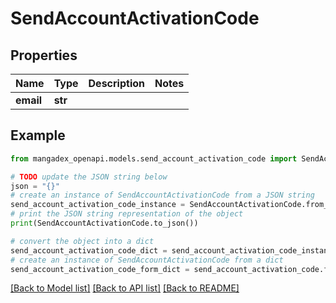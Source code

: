 # SendAccountActivationCode


## Properties

Name | Type | Description | Notes
------------ | ------------- | ------------- | -------------
**email** | **str** |  | 

## Example

```python
from mangadex_openapi.models.send_account_activation_code import SendAccountActivationCode

# TODO update the JSON string below
json = "{}"
# create an instance of SendAccountActivationCode from a JSON string
send_account_activation_code_instance = SendAccountActivationCode.from_json(json)
# print the JSON string representation of the object
print(SendAccountActivationCode.to_json())

# convert the object into a dict
send_account_activation_code_dict = send_account_activation_code_instance.to_dict()
# create an instance of SendAccountActivationCode from a dict
send_account_activation_code_form_dict = send_account_activation_code.from_dict(send_account_activation_code_dict)
```
[[Back to Model list]](../README.md#documentation-for-models) [[Back to API list]](../README.md#documentation-for-api-endpoints) [[Back to README]](../README.md)


